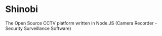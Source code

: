# Shinobi
The Open Source CCTV platform written in Node.JS (Camera Recorder - Security Surveillance Software)
